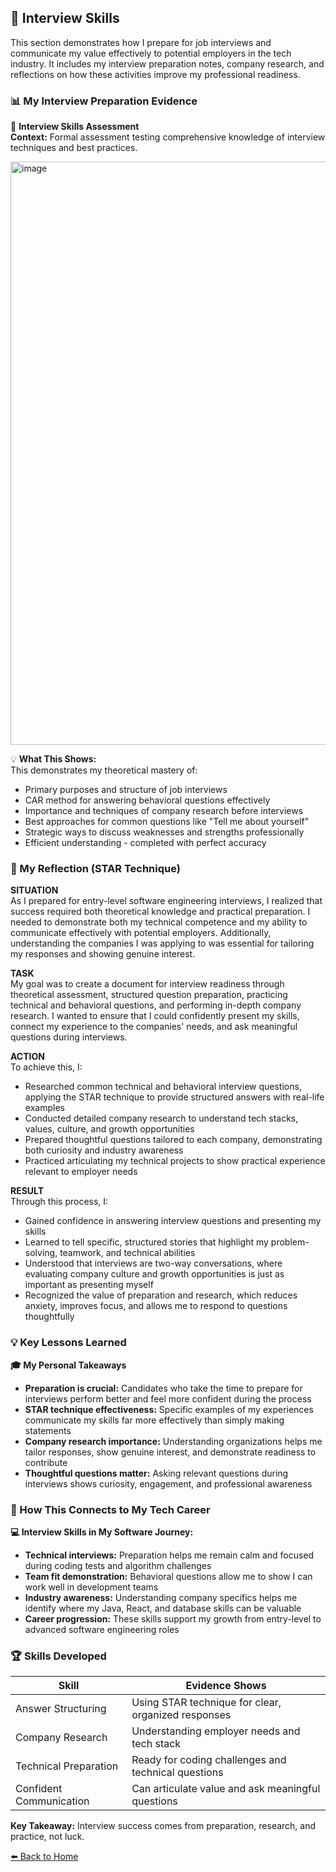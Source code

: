## 🎤 Interview Skills
This section demonstrates how I prepare for job interviews and communicate my value effectively to potential employers in the tech industry. It includes my interview preparation notes, company research, and reflections on how these activities improve my professional readiness.

### 📊 My Interview Preparation Evidence

📝 **Interview Skills Assessment**  
**Context:** Formal assessment testing comprehensive knowledge of interview techniques and best practices.

<img width="1910" height="933" alt="image" src="https://github.com/user-attachments/assets/9275fe3f-869a-479a-87c7-ccc5a11b74a3" />


💡 **What This Shows:**  
This demonstrates my theoretical mastery of:
- Primary purposes and structure of job interviews
- CAR method for answering behavioral questions effectively
- Importance and techniques of company research before interviews
- Best approaches for common questions like "Tell me about yourself"
- Strategic ways to discuss weaknesses and strengths professionally
- Efficient understanding - completed with perfect accuracy

### 🎯 My Reflection (STAR Technique)

**SITUATION**  
As I prepared for entry-level software engineering interviews, I realized that success required both theoretical knowledge and practical preparation. I needed to demonstrate both my technical competence and my ability to communicate effectively with potential employers. Additionally, understanding the companies I was applying to was essential for tailoring my responses and showing genuine interest.

**TASK**  
My goal was to create a document for interview readiness through theoretical assessment, structured question preparation, practicing technical and behavioral questions, and performing in-depth company research. I wanted to ensure that I could confidently present my skills, connect my experience to the companies' needs, and ask meaningful questions during interviews.

**ACTION**  
To achieve this, I:
- Researched common technical and behavioral interview questions, applying the STAR technique to provide structured answers with real-life examples
- Conducted detailed company research to understand tech stacks, values, culture, and growth opportunities
- Prepared thoughtful questions tailored to each company, demonstrating both curiosity and industry awareness
- Practiced articulating my technical projects to show practical experience relevant to employer needs

**RESULT**  
Through this process, I:
- Gained confidence in answering interview questions and presenting my skills
- Learned to tell specific, structured stories that highlight my problem-solving, teamwork, and technical abilities
- Understood that interviews are two-way conversations, where evaluating company culture and growth opportunities is just as important as presenting myself
- Recognized the value of preparation and research, which reduces anxiety, improves focus, and allows me to respond to questions thoughtfully

### 💡 Key Lessons Learned

**🎓 My Personal Takeaways**  
- **Preparation is crucial:** Candidates who take the time to prepare for interviews perform better and feel more confident during the process
- **STAR technique effectiveness:** Specific examples of my experiences communicate my skills far more effectively than simply making statements
- **Company research importance:** Understanding organizations helps me tailor responses, show genuine interest, and demonstrate readiness to contribute
- **Thoughtful questions matter:** Asking relevant questions during interviews shows curiosity, engagement, and professional awareness

### 🔗 How This Connects to My Tech Career

**💻 Interview Skills in My Software Journey:**  
- **Technical interviews:** Preparation helps me remain calm and focused during coding tests and algorithm challenges
- **Team fit demonstration:** Behavioral questions allow me to show I can work well in development teams
- **Industry awareness:** Understanding company specifics helps me identify where my Java, React, and database skills can be valuable
- **Career progression:** These skills support my growth from entry-level to advanced software engineering roles

### 🏆 Skills Developed

| Skill | Evidence Shows |
|-------|----------------|
| Answer Structuring | Using STAR technique for clear, organized responses |
| Company Research | Understanding employer needs and tech stack |
| Technical Preparation | Ready for coding challenges and technical questions |
| Confident Communication | Can articulate value and ask meaningful questions |

**Key Takeaway:** Interview success comes from preparation, research, and practice, not luck.

[⬅️ Back to Home](#work-readiness-portfolio)
